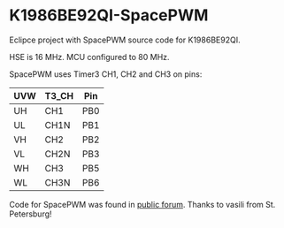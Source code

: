 # K1986BE92QI-SpacePWM
Eclipce project with SpacePWM source code for K1986BE92QI.

HSE is 16 MHz. MCU configured to 80 MHz.

SpacePWM uses Timer3 CH1, CH2 and CH3 on pins:

| UVW | T3_CH | Pin |
|-----|-------|-----|
| UH  | CH1   | PB0 |
| UL  | CH1N  | PB1 |
| VH  | CH2   | PB2 |
| VL  | CH2N  | PB3 |
| WH  | CH3   | PB5 |
| WL  | CH3N  | PB6 |

Code for SpacePWM was found in [public forum](http://forum.milandr.ru/viewtopic.php?f=22&t=3298&hilit=SpacePWM#p17283 "Milandr's forum").
Thanks to vasili from St. Petersburg!

